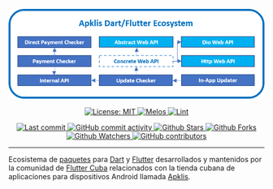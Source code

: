 <p align="center">
    <a href="https:/github.com/fluttercuba">
        <img src="resources/banner.png"><br alt=""/>
    </a>
</p>

<p align="center">
    <a href="https://opensource.org/licenses/MIT" target="_blank">
        <img src="https://img.shields.io/badge/License-MIT-green.svg?label=license" alt="License: MIT"/>
    </a>
    <a href="https://github.com/invertase/melos" target="_blank">
        <img src="https://img.shields.io/badge/maintained%20with-melos-f700ff.svg?style=flat-square" alt="Melos"/>
    </a>
    <a href="https://pub.dev/packages/lint" target="_blank">
        <img src="https://img.shields.io/badge/style-lint-4BC0F5.svg" alt="Lint">
    </a>
</p>

<p align="center">
    <a href="https://github.com/fluttercuba/apklis-dart-flutter/commits" target="_blank">
        <img src="https://img.shields.io/github/last-commit/fluttercuba/apklis-dart-flutter.svg?style=flat" alt="Last commit"/>
    </a>
    <a href="https://github.com/fluttercuba/apklis-dart-flutter/commits" target="_blank">
        <img src="https://img.shields.io/github/commit-activity/m/fluttercuba/apklis-dart-flutter" alt="GitHub commit activity"/>
    </a>
    <a href="https://github.com/fluttercuba/apklis-dart-flutter/stargazers" target="_blank">
        <img src="https://img.shields.io/github/stars/fluttercuba/apklis-dart-flutter?style=flat&logo=github" alt="Github Stars"/>
    </a>
    <a href="https://github.com/fluttercuba/apklis-dart-flutter/network/members" target="_blank">
        <img src="https://img.shields.io/github/forks/fluttercuba/apklis-dart-flutter?style=flat&logo=github" alt="Github Forks"/>
    </a>
    <a href="https://github.com/fluttercuba/apklis-dart-flutter" target="_blank">
        <img src="https://img.shields.io/github/watchers/fluttercuba/apklis-dart-flutter?style=flat&logo=github" alt="Github Watchers"/>
    </a>
    <a href="https://github.com/fluttercuba/apklis-dart-flutter/graphs/contributors" target="_blank">
        <img src="https://img.shields.io/github/contributors/fluttercuba/apklis-dart-flutter" alt="GitHub contributors"/>
    </a>
</p>

---

Ecosistema de [paquetes](https://pub.dev) para [Dart](https://dart.dev) y [Flutter](https://flutter.dev) desarrollados y mantenidos por la comunidad de [Flutter Cuba](https://github.com/fluttercuba) relacionados con la tienda cubana de aplicaciones para dispositivos Android llamada [Apklis](https://apklis.cu).
